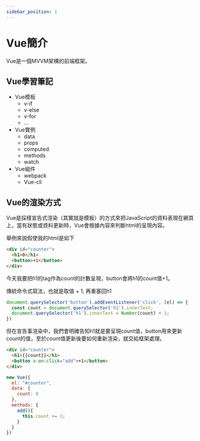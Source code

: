```yaml
---
sidebar_position: 1
---
```


# Vue簡介

Vue是一個MVVM架構的前端框架。

## Vue學習筆記
* Vue模板
  * v-if
  * v-else
  * v-for
  * ...
* Vue實例
  * data
  * props
  * computed
  * methods
  * watch
* Vue組件
  * webpack
  * Vue-cli

## Vue的渲染方式

Vue是採樣宣告式渲染（其實就是模板）的方式來把JavaScript的資料表現在網頁上，當有狀態或資料更新時，Vue會根據內容來判斷html的呈現內容。

舉例來說假使我的html是如下
```html
<div id="counter">
  <h1>0</h1>
  <button>+1</button>
</div>
```

今天我要把h1的tag作為count的計數呈現，button會將h1的count值+1。

傳統命令式寫法，也就是取值 + 1, 再重塞回h1
```javascript
document.querySelector('button').addEventListener('click', (el) => {
  const count = document.querySelector('h1').innerText;
  document.querySelector('h1').innerText = Number(count) + 1;
})
```

但在宣告事渲染中，我們會明確告知h1就是要呈現count值，button用來更新count的值，至於count值更新後要如何重新渲染，就交給框架處理。
```html
<div id="counter">
  <h1>{{count}}</h1>
  <button v-on:click="add">+1</button>
</div>
```
```js
new Vue({
  el: "#counter",
  data: {
    count: 0
  },
  methods: {
    add(){
      this.count += 1;
    }
  }
})
```